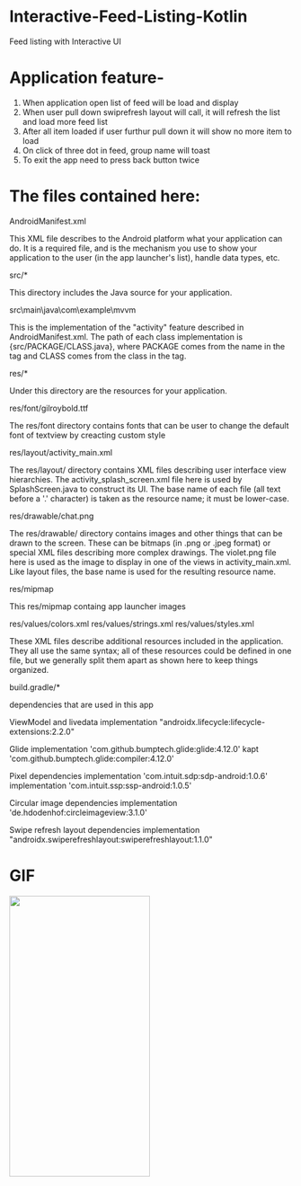 # Interactive-Feed-Listing-Kotlin
Feed listing with Interactive UI


# Application feature-

1. When application open list of feed will be load and display
2. When user pull down swiprefresh layout will call, it will refresh the list and load more feed list
3. After all item loaded if user furthur pull down it will show no more item to load
4. On click of three dot in feed, group name will toast
5. To exit the app need to press back button twice

# The files contained here:

AndroidManifest.xml

This XML file describes to the Android platform what your application can do.
It is a required file, and is the mechanism you use to show your application
to the user (in the app launcher's list), handle data types, etc.


src/*

This directory includes the Java source for your application.


src\main\java\com\example\mvvm

This is the implementation of the "activity" feature described in
AndroidManifest.xml.  The path of each class implementation is
{src/PACKAGE/CLASS.java}, where PACKAGE comes from the name in the <package>
tag and CLASS comes from the class in the <activity> tag.


res/*

Under this directory are the resources for your application.


res/font/gilroybold.ttf

The res/font directory contains fonts that can be user to change the default font of textview by creacting custom style


res/layout/activity_main.xml

The res/layout/ directory contains XML files describing user interface
view hierarchies.  The activity_splash_screen.xml file here is used by
SplashScreen.java to construct its UI.  The base name of each file
(all text before a '.' character) is taken as the resource name;
it must be lower-case.


res/drawable/chat.png

The res/drawable/ directory contains images and other things that can be
drawn to the screen.  These can be bitmaps (in .png or .jpeg format) or
special XML files describing more complex drawings.  The violet.png file
here is used as the image to display in one of the views in
activity_main.xml.  Like layout files, the base name is used for the
resulting resource name.


res/mipmap

This res/mipmap containg app launcher images


res/values/colors.xml
res/values/strings.xml
res/values/styles.xml

These XML files describe additional resources included in the application.
They all use the same syntax; all of these resources could be defined in one
file, but we generally split them apart as shown here to keep things organized.



build.gradle/*

dependencies that are used in this app

ViewModel and livedata
implementation "androidx.lifecycle:lifecycle-extensions:2.2.0"

Glide
implementation 'com.github.bumptech.glide:glide:4.12.0'
kapt 'com.github.bumptech.glide:compiler:4.12.0'

Pixel dependencies
implementation 'com.intuit.sdp:sdp-android:1.0.6'
implementation 'com.intuit.ssp:ssp-android:1.0.5'

Circular image dependencies
implementation 'de.hdodenhof:circleimageview:3.1.0'

Swipe refresh layout dependencies
implementation "androidx.swiperefreshlayout:swiperefreshlayout:1.1.0"


# GIF
<img src="https://user-images.githubusercontent.com/82376705/165748642-63ac0c61-35a5-4af8-b89f-b9716763a1ef.gif" width="250" height="500"/>




